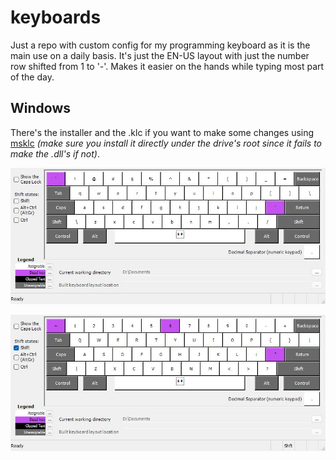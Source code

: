 # keyboards
Just a repo with custom config for my programming keyboard as it is the main use on a daily basis.
It's just the EN-US layout with just the number row shifted from 1 to '-'. Makes it easier on the hands while typing most part of the day.

## Windows
There's the installer and the .klc if you want to make some changes using [msklc](https://www.microsoft.com/en-us/download/details.aspx?id=102134) *(make sure you install it directly under the drive's root since it fails to make the .dll's if not)*.

![normal klc](./EnUsP.jpg)

![shifted klc](./EnUsPShft.jpg)

